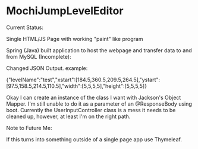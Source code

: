 # MochiJumpLevelEditor

Current Status:

Single HTML/JS Page with working "paint" like program

Spring (Java) built application to host the webpage and transfer data to and from MySQL (Incomplete):

Changed JSON Output. example:

{"levelName":"test","xstart":[184.5,360.5,209.5,264.5],"ystart":[97.5,158.5,214.5,110.5],"width":[5,5,5,5],"height":[5,5,5,5]}

Okay I can create an instance of the class I want with Jackson's Object Mapper. I'm still unable to do it as a parameter of an @ResponseBody using boot. Currently the UserInputController class is a mess it needs to be cleaned up, however, at least I'm on the right path. 


Note to Future Me:

If this turns into something outside of a single page app use Thymeleaf.
